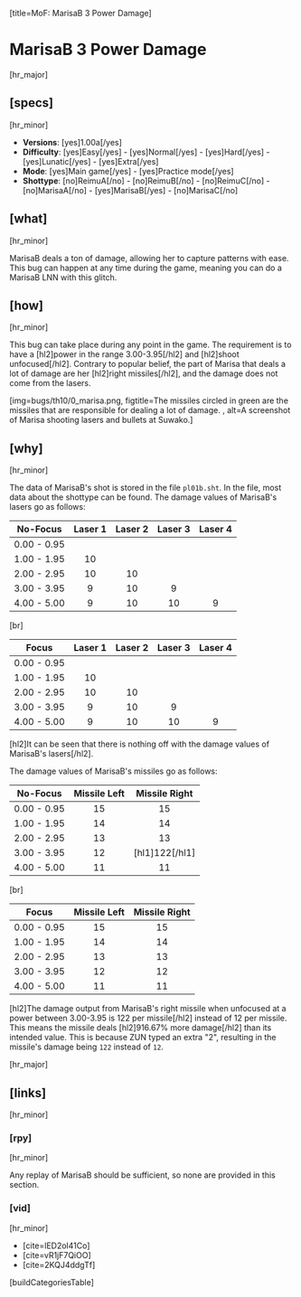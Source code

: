 [title=MoF: MarisaB 3 Power Damage]
# MarisaB 3 Power Damage
[hr_major]

## [specs]
[hr_minor]  

* **Versions**: [yes]1.00a[/yes] 
* **Difficulty**: [yes]Easy[/yes] - [yes]Normal[/yes] - [yes]Hard[/yes] - [yes]Lunatic[/yes] - [yes]Extra[/yes]
* **Mode**: [yes]Main game[/yes] - [yes]Practice mode[/yes]
* **Shottype**: [no]ReimuA[/no] - [no]ReimuB[/no] - [no]ReimuC[/no] - [no]MarisaA[/no] - [yes]MarisaB[/yes] - [no]MarisaC[/no]

## [what]
[hr_minor]

MarisaB deals a ton of damage, allowing her to capture patterns with ease. This bug can happen at any time during the game, meaning you can do a MarisaB LNN with this glitch.

## [how]
[hr_minor]

This bug can take place during any point in the game. The requirement is to have a [hl2]power in the range 3.00-3.95[/hl2] and [hl2]shoot unfocused[/hl2]. Contrary to popular belief, the part of Marisa that deals a lot of damage are her [hl2]right missiles[/hl2], and the damage does not come from the lasers. 

[img=bugs/th10/0_marisa.png, figtitle=The missiles circled in green are the missiles that are responsible for dealing a lot of damage. , alt=A screenshot of Marisa shooting lasers and bullets at Suwako.]


## [why]
[hr_minor]

The data of MarisaB's shot is stored in the file ``pl01b.sht``. In the file, most data about the shottype can be found. The damage values of MarisaB's lasers go as follows:

|   No-Focus  | Laser 1 | Laser 2 | Laser 3 | Laser 4 |
|:-----------:|:-------:|:-------:|:-------:|:-------:|
| 0.00 - 0.95 |         |         |         |         |
| 1.00 - 1.95 |    10   |         |         |         |
| 2.00 - 2.95 |    10   |    10   |         |         |
| 3.00 - 3.95 |    9    |    10   |    9    |         |
| 4.00 - 5.00 |    9    |    10   |    10   |    9    |

[br]

|    Focus    | Laser 1 | Laser 2 | Laser 3 | Laser 4 |
|:-----------:|:-------:|:-------:|:-------:|:-------:|
| 0.00 - 0.95 |         |         |         |         |
| 1.00 - 1.95 |    10   |         |         |         |
| 2.00 - 2.95 |    10   |    10   |         |         |
| 3.00 - 3.95 |    9    |    10   |    9    |         |
| 4.00 - 5.00 |    9    |    10   |    10   |    9    |

[hl2]It can be seen that there is nothing off with the damage values of MarisaB's lasers[/hl2].

The damage values of MarisaB's missiles go as follows:

|   No-Focus  | Missile Left | Missile Right |
|:-----------:|:------------:|:-------------:|             
| 0.00 - 0.95 |      15      |      15       |           
| 1.00 - 1.95 |      14      |      14       |           
| 2.00 - 2.95 |      13      |      13       |             
| 3.00 - 3.95 |      12      |[hl1]122[/hl1] |            
| 4.00 - 5.00 |      11      |      11       |             

[br]

|     Focus     | Missile Left | Missile Right|
|:-------------:|:------------:|:------------:|
|  0.00 - 0.95  |      15      |      15      |
|  1.00 - 1.95  |      14      |      14      |
|  2.00 - 2.95  |      13      |      13      |
|  3.00 - 3.95  |      12      |      12      |
|  4.00 - 5.00  |      11      |      11      |

[hl2]The damage output from MarisaB's right missile when unfocused at a power between 3.00-3.95 is 122 per missile[/hl2] instead of 12 per missile. This means the missile deals [hl2]916.67% more damage[/hl2] than its intended value. This is because ZUN typed an extra "2", resulting in the missile's damage being ``122`` instead of ``12``.

[hr_major]
## [links]
[hr_minor]
### [rpy]
[hr_minor]

Any replay of MarisaB should be sufficient, so none are provided in this section.

### [vid]
[hr_minor]

+ [cite=lED2ol41Co]
+ [cite=vR1jF7QiOO]
+ [cite=2KQJ4ddgTf]

[buildCategoriesTable]